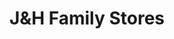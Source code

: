 ---
title: "J&H Family Stores"
url: /grand-rapids/jandh-family-stores-alpine-avenue-northwest/
shop: convenience
---